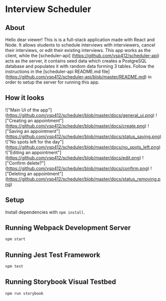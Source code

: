 # Interview Scheduler

## About

Hello dear viewer! This is is a full-stack application made with React and Node. It allows students to schedule interviews with interviewers, cancel their interviews, or edit their existing interviews. This app works as the client, while the [scheduler-api] (https://github.com/vsp412/scheduler-api) acts as the server, it contains seed data which creates a PostgreSQL database and populates it with random data forming 3 tables.
Follow the instructions in the [scheduler-api README.md file] (https://github.com/vsp412/scheduler-api/blob/master/README.md) in order to setup the server for running this app.

## How it looks

!["Main UI of the app"] (https://github.com/vsp412/scheduler/blob/master/docs/general_ui.png)
!["Creating an appointment"] (https://github.com/vsp412/scheduler/blob/master/docs/create.png)
!["Saving an appointment"] (https://github.com/vsp412/scheduler/blob/master/docs/status_saving.png)
!["No spots left for the day"] (https://github.com/vsp412/scheduler/blob/master/docs/no_spots_left.png)
!["Editing an appointment"] (https://github.com/vsp412/scheduler/blob/master/docs/edit.png)
!["Confirm delete?"] (https://github.com/vsp412/scheduler/blob/master/docs/confirm.png)
!["Deleting an appointment"] (https://github.com/vsp412/scheduler/blob/master/docs/status_removing.png)

## Setup

Install dependencies with `npm install`.

## Running Webpack Development Server

```sh
npm start
```

## Running Jest Test Framework

```sh
npm test
```

## Running Storybook Visual Testbed

```sh
npm run storybook
```
